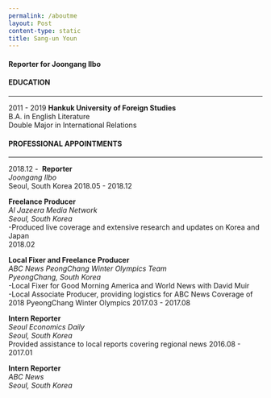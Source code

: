 ```yaml
---
permalink: /aboutme
layout: Post
content-type: static
title: Sang-un Youn
---
```


#### Reporter for Joongang Ilbo

#### EDUCATION
---
2011 - 2019
**Hankuk University of Foreign Studies**  
B.A. in English Literature  
Double Major in International Relations

#### PROFESSIONAL APPOINTMENTS
---
2018.12 - 
**Reporter**  
_Joongang Ilbo_  
Seoul, South Korea
2018.05 - 2018.12

**Freelance Producer**  
_Al Jazeera Media Network_  
_Seoul, South Korea_  
-Produced live coverage and extensive research and updates on Korea and Japan  
2018.02 

**Local Fixer and Freelance Producer**  
_ABC News PeongChang Winter Olympics Team_  
_PyeongChang, South Korea_  
-Local Fixer for Good Morning America and World News with David Muir   
-Local Associate Producer, providing logistics for ABC News Coverage of 2018 PyeongChang Winter Olympics
2017.03 - 2017.08 

**Intern Reporter**  
_Seoul Economics Daily_  
_Seoul, South Korea_  
Provided assistance to local reports covering regional news
2016.08 - 2017.01 

**Intern Reporter**  
_ABC News_  
_Seoul, South Korea_